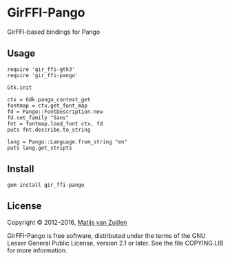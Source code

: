 # GirFFI-Pango

GirFFI-based bindings for Pango

## Usage

    require 'gir_ffi-gtk3'
    require 'gir_ffi-pango'

    Gtk.init

    ctx = Gdk.pango_context_get
    fontmap = ctx.get_font_map
    fd = Pango::FontDescription.new
    fd.set_family "Sans"
    fnt = fontmap.load_font ctx, fd
    puts fnt.describe.to_string

    lang = Pango::Language.from_string "en"
    puts lang.get_stripts

## Install

    gem install gir_ffi-pango

## License

Copyright &copy; 2012&ndash;2016, [Matijs van Zuijlen](http://www.matijs.net/)

GirFFI-Pango is free software, distributed under the terms of the GNU Lesser
General Public License, version 2.1 or later. See the file COPYING.LIB for more
information.
